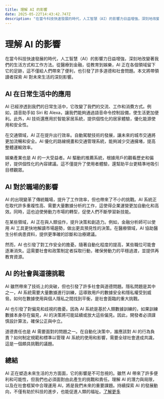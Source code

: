 ```yaml
---
title: 理解 AI 的影響
date: 2025-05-22T14:43:42.747Z
description: "在當今科技快速發展的時代，人工智慧（AI）的影響力日益增強，深刻地改變著我們的生活方式和工作方法。從醫療到金融，從教育到娛樂，AI 正在各個領域留下它的足跡，這不僅給人們帶來了便利，也引發了許多道德和社會問題。本文將帶領讀者探索 AI 對未來生活的深刻影響。"
---
```


# 理解 AI 的影響

在當今科技快速發展的時代，人工智慧（AI）的影響力日益增強，深刻地改變著我們的生活方式和工作方法。從醫療到金融，從教育到娛樂，AI 正在各個領域留下它的足跡，這不僅給人們帶來了便利，也引發了許多道德和社會問題。本文將帶領讀者探索 AI 對未來生活的深刻影響。

## AI 在日常生活中的應用

AI 已經滲透到我們的日常生活中，它改變了我們的交流、工作和消費方式。例如，語音助手如 Siri 和 Alexa，讓我們能夠通過語音命令控制設備，使生活更加便利。此外，AI 技術還應用於智能家居系統，提供個性化的居家體驗，優化能源使用和安全性。

在交通領域，AI 正在提升出行效率。自動駕駛技術的發展，讓未來的城市交通將更加流暢和安全。AI 優化的路線規畫和交通管理系統，能夠減少交通擁堵，提高整體運輸效率。

娛樂產業也是 AI 的一大受益者。AI 驅動的推薦系統，根據用戶的觀看歷史和偏好，提供個性化的內容建議。這不僅提升了使用者體驗，還幫助平台更精準地吸引目標觀眾。

## AI 對於職場的影響

AI 的出現變革了傳統職場，提升了工作效率，但也帶來了不小的挑戰。AI 系統正在取代許多重複性高、需要大量數據分析的工作，這使得企業運營更加自動化和高效。同時，這也迫使勞動力市場的轉型，促使人們不斷學習新技能。

在某些領域，AI 正在與人類協作，提升決策和創造力。例如，金融分析師可以使用 AI 工具更快地解讀市場趨勢，做出更具預見性的決策。在醫療領域，AI 協助醫生分析病患資料，提供更準確的診斷和治療建議。

然而，AI 也引發了對工作安全的擔憂。隨著自動化程度的提高，某些職位可能會逐漸消失。這需要社會和政策制定者採取行動，確保勞動力的平穩過渡，並提供再教育資源。

## AI 的社會與道德挑戰

AI 雖然帶來了技術上的突破，但也引發了許多社會與道德問題。隱私問題是其中之一，AI 系統需要大量數據進行訓練，這導致用戶的數據安全和隱私權受到威脅。如何在數據使用與個人隱私之間找到平衡，是社會面臨的重大挑戰。

AI 也引發了對偏見和歧視的擔憂。因為 AI 系統是基於人類數據訓練的，如果訓練數據本身存在偏見，AI 的決策將可能延續或放大這些偏見。因此，開發者必須謹慎設計算法，確保公正與中立。

道德責任也是 AI 需要面對的問題之一。在自動化決策中，誰應該對 AI 的行為負責？如何制定規範和標準以管理 AI 系統的使用和影響，需要全球社會達成共識，這是一個頗具挑戰的議題。

## 總結

AI 正在塑造未來生活的方方面面，它的影響是不可忽視的。雖然 AI 帶來了許多便利和可能性，但我們也必須面對由此產生的挑戰和責任。理解 AI 的潛力與局限，以及在社會框架中合理運用 AI，將是我們未來的重要課題。持續探索 AI 的發展動向，不僅有助於科技的進步，也能促進人類的福祉。[了解更多](https://www.example.com)